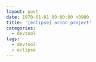 ```yaml
---
layout: post
date: 1970-01-01 00:00:00 +0900
title: '[eclipse] orion project'
categories:
  - devtool
tags:
  - devtool
  - eclipse
---
```

